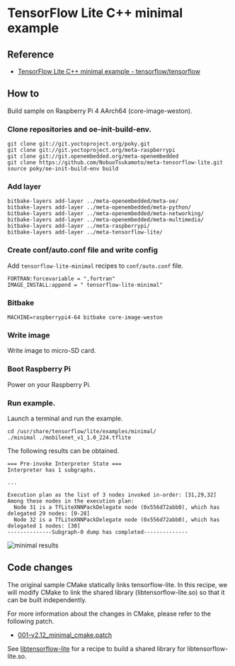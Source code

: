 # TensorFlow Lite C++ minimal example

## Reference

- [TensorFlow Lite C++ minimal example - tensorflow/tensorflow](https://github.com/tensorflow/tensorflow/blob/v2.12.0/tensorflow/lite/examples/minimal/README.md)

## How to
Build sample on Raspberry Pi 4 AArch64 (core-image-weston).

### Clone repositories and oe-init-build-env.
```
git clone git://git.yoctoproject.org/poky.git
git clone git://git.yoctoproject.org/meta-raspberrypi
git clone git://git.openembedded.org/meta-openembedded
git clone https://github.com/NobuoTsukamoto/meta-tensorflow-lite.git
source poky/oe-init-build-env build
```

### Add layer
```
bitbake-layers add-layer ../meta-openembedded/meta-oe/
bitbake-layers add-layer ../meta-openembedded/meta-python/
bitbake-layers add-layer ../meta-openembedded/meta-networking/
bitbake-layers add-layer ../meta-openembedded/meta-multimedia/
bitbake-layers add-layer ../meta-raspberrypi/
bitbake-layers add-layer ../meta-tensorflow-lite/
```

### Create conf/auto.conf file and write config
Add `tensorflow-lite-minimal` recipes to `conf/auto.conf` file.
```
FORTRAN:forcevariable = ",fortran"
IMAGE_INSTALL:append = " tensorflow-lite-minimal"
```

### Bitbake
```
MACHINE=raspberrypi4-64 bitbake core-image-weston
```

### Write image
Write image to micro-SD card.

### Boot Raspberry Pi
Power on your Raspberry Pi.

### Run example.
Launch a terminal and run the example.
```
cd /usr/share/tensorflow/lite/examples/minimal/
./minimal ./mobilenet_v1_1.0_224.tflite
```

The following results can be obtained.
```
=== Pre-invoke Interpreter State ===
Interpreter has 1 subgraphs.

...

Execution plan as the list of 3 nodes invoked in-order: [31,29,32]
Among these nodes in the execution plan:
  Node 31 is a TfLiteXNNPackDelegate node (0x556d72abb0), which has delegated 29 nodes: [0-28]
  Node 32 is a TfLiteXNNPackDelegate node (0x556d72abb0), which has delegated 1 nodes: [30]
--------------Subgraph-0 dump has completed--------------
```
![minimal results](./image/minimal.png)

## Code changes
The original sample CMake statically links tensorflow-lite.
In this recipe, we will modify CMake to link the shared library (libtensorflow-lite.so) so that it can be built independently.  

For more information about the changes in CMake, please refer to the following patch.
- [001-v2.12_minimal_cmake.patch](../recipes-examples/tensorflow-lite/files/001-v2.12_minimal_cmake.patch)

See [libtensorflow-lite](../recipes-framework/tensorflow-lite/libtensorflow-lite_2.12.0.bb) for a recipe to build a shared library for libtensorflow-lite.so.